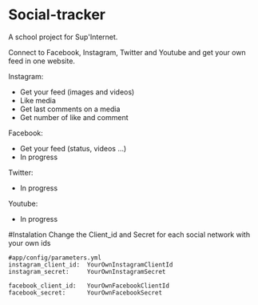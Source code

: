 Social-tracker
==============

A school project for Sup'Internet.

Connect to Facebook, Instagram, Twitter and Youtube and get your own feed in one website.

Instagram:
  - Get your feed (images and videos)
  - Like media
  - Get last comments on a media
  - Get number of like and comment

Facebook:
  - Get your feed (status, videos ...)
  - In progress
  
Twitter:
  - In progress

Youtube:
  - In progress

#Instalation
Change the Client_id and Secret for each social network with your own ids
```YML
#app/config/parameters.yml
instagram_client_id:  YourOwnInstagramClientId
instagram_secret:     YourOwnInstagramSecret

facebook_client_id:   YourOwnFacebookClientId
facebook_secret:      YourOwnFacebookSecret
```
